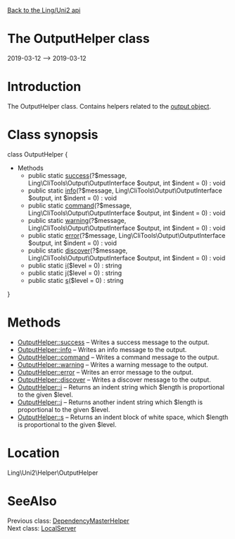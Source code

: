 [Back to the Ling/Uni2 api](https://github.com/lingtalfi/Uni2/blob/master/doc/api/Ling/Uni2.md)



The OutputHelper class
================
2019-03-12 --> 2019-03-12






Introduction
============

The OutputHelper class.
Contains helpers related to the [output object](https://github.com/lingtalfi/CliTools/blob/master/doc/api/Ling/CliTools/Output/OutputInterface.md).



Class synopsis
==============


class <span class="pl-k">OutputHelper</span>  {

- Methods
    - public static [success](https://github.com/lingtalfi/Uni2/blob/master/doc/api/Ling/Uni2/Helper/OutputHelper/success.md)(?$message, Ling\CliTools\Output\OutputInterface $output, int $indent = 0) : void
    - public static [info](https://github.com/lingtalfi/Uni2/blob/master/doc/api/Ling/Uni2/Helper/OutputHelper/info.md)(?$message, Ling\CliTools\Output\OutputInterface $output, int $indent = 0) : void
    - public static [command](https://github.com/lingtalfi/Uni2/blob/master/doc/api/Ling/Uni2/Helper/OutputHelper/command.md)(?$message, Ling\CliTools\Output\OutputInterface $output, int $indent = 0) : void
    - public static [warning](https://github.com/lingtalfi/Uni2/blob/master/doc/api/Ling/Uni2/Helper/OutputHelper/warning.md)(?$message, Ling\CliTools\Output\OutputInterface $output, int $indent = 0) : void
    - public static [error](https://github.com/lingtalfi/Uni2/blob/master/doc/api/Ling/Uni2/Helper/OutputHelper/error.md)(?$message, Ling\CliTools\Output\OutputInterface $output, int $indent = 0) : void
    - public static [discover](https://github.com/lingtalfi/Uni2/blob/master/doc/api/Ling/Uni2/Helper/OutputHelper/discover.md)(?$message, Ling\CliTools\Output\OutputInterface $output, int $indent = 0) : void
    - public static [i](https://github.com/lingtalfi/Uni2/blob/master/doc/api/Ling/Uni2/Helper/OutputHelper/i.md)($level = 0) : string
    - public static [j](https://github.com/lingtalfi/Uni2/blob/master/doc/api/Ling/Uni2/Helper/OutputHelper/j.md)($level = 0) : string
    - public static [s](https://github.com/lingtalfi/Uni2/blob/master/doc/api/Ling/Uni2/Helper/OutputHelper/s.md)($level = 0) : string

}






Methods
==============

- [OutputHelper::success](https://github.com/lingtalfi/Uni2/blob/master/doc/api/Ling/Uni2/Helper/OutputHelper/success.md) &ndash; Writes a success message to the output.
- [OutputHelper::info](https://github.com/lingtalfi/Uni2/blob/master/doc/api/Ling/Uni2/Helper/OutputHelper/info.md) &ndash; Writes an info message to the output.
- [OutputHelper::command](https://github.com/lingtalfi/Uni2/blob/master/doc/api/Ling/Uni2/Helper/OutputHelper/command.md) &ndash; Writes a command message to the output.
- [OutputHelper::warning](https://github.com/lingtalfi/Uni2/blob/master/doc/api/Ling/Uni2/Helper/OutputHelper/warning.md) &ndash; Writes a warning message to the output.
- [OutputHelper::error](https://github.com/lingtalfi/Uni2/blob/master/doc/api/Ling/Uni2/Helper/OutputHelper/error.md) &ndash; Writes an error message to the output.
- [OutputHelper::discover](https://github.com/lingtalfi/Uni2/blob/master/doc/api/Ling/Uni2/Helper/OutputHelper/discover.md) &ndash; Writes a discover message to the output.
- [OutputHelper::i](https://github.com/lingtalfi/Uni2/blob/master/doc/api/Ling/Uni2/Helper/OutputHelper/i.md) &ndash; Returns an indent string which $length is proportional to the given $level.
- [OutputHelper::j](https://github.com/lingtalfi/Uni2/blob/master/doc/api/Ling/Uni2/Helper/OutputHelper/j.md) &ndash; Returns another indent string which $length is proportional to the given $level.
- [OutputHelper::s](https://github.com/lingtalfi/Uni2/blob/master/doc/api/Ling/Uni2/Helper/OutputHelper/s.md) &ndash; Returns an indent block of white space, which $length is proportional to the given $level.





Location
=============
Ling\Uni2\Helper\OutputHelper


SeeAlso
==============
Previous class: [DependencyMasterHelper](https://github.com/lingtalfi/Uni2/blob/master/doc/api/Ling/Uni2/Helper/DependencyMasterHelper.md)<br>Next class: [LocalServer](https://github.com/lingtalfi/Uni2/blob/master/doc/api/Ling/Uni2/LocalServer/LocalServer.md)<br>
